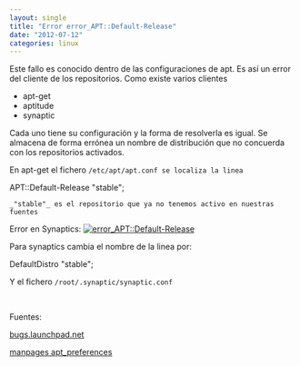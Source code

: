 ```yaml
---
layout: single
title: "Error error_APT::Default-Release"
date: "2012-07-12"
categories: linux
---
```


Este fallo es conocido dentro de las configuraciones de apt. Es así un error del cliente de los repositorios. Como existe varios clientes

- apt-get
- aptitude
- synaptic

Cada uno tiene su configuración y la forma de resolverla es igual. Se almacena de forma errónea un nombre de distribución que no concuerda con los repositorios activados.

En apt-get el fichero `/etc/apt/apt.conf se localiza la linea`

APT::Default-Release "stable";

`_"stable"_ es el repositorio que ya no tenemos activo en nuestras fuentes`

Error en Synaptics: [![error_APT::Default-Release](images/7376420576_f8156a3c6b.jpg)](https://www.flickr.com/photos/12949201@N08/7376420576/ "error_APT::Default-Release por sicotico, en Flickr")

Para synaptics cambia el nombre de la linea por:

DefaultDistro "stable";

Y el fichero `/root/.synaptic/synaptic.conf`

 

Fuentes:

[bugs.launchpad.net](https://bugs.launchpad.net/ubuntu/+source/synaptic/+bug/842179)

[manpages apt\_preferences](https://manpages.ubuntu.com/manpages/maverick/es/man5/apt_preferences.5.html "apt_preferences")

